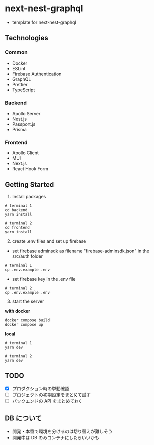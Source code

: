 # next-nest-graphql

- template for next-nest-graphql

## Technologies

### Common

- Docker
- ESLint
- Firebase Authentication
- GraphQL
- Prettier
- TypeScript

### Backend

- Apollo Server
- Nest.js
- Passport.js
- Prisma

### Frontend

- Apollo Client
- MUI
- Next.js
- React Hook Form

## Getting Started

1. Install packages

```shell
# terminal 1
cd backend
yarn install
```

```shell
# terminal 2
cd frontend
yarn install
```

2. create .env files and set up firebase

- set firebase adminsdk as filename "firebase-adminsdk.json" in the src/auth folder

```shell
# terminal 1
cp .env.example .env
```

- set firebase key in the .env file

```shell
# terminal 2
cp .env.example .env
```

3. start the server

**with docker**

```shell
docker compose build
docker compose up
```

**local**

```shell
# terminal 1
yarn dev
```

```shell
# terminal 2
yarn dev
```

## TODO

- [x] プロダクション時の挙動確認
- [ ] プロジェクトの初期設定をまとめて試す
- [ ] バックエンドの API をまとめておく

## DB について

- 開発・本番で環境を分けるのは切り替えが難しそう
- 開発中は DB のみコンテナにしたらいいかも
